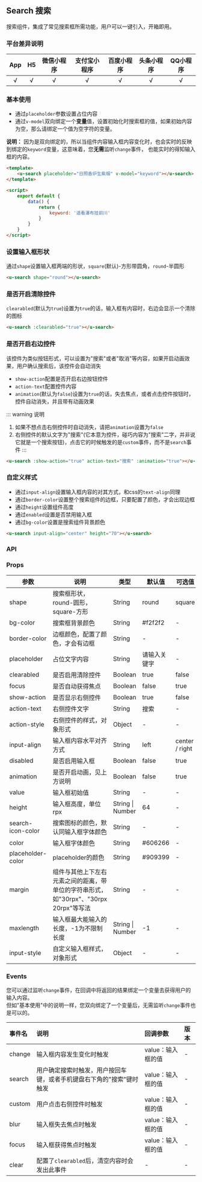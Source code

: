 ## Search 搜索

<demo-model url="/pages/componentsB/search/index"></demo-model>

<custom-block text="由于右侧的演示是通过iframe引入的，缺少移动端的@touchstart事件，故清除控件无效，请在右上角的“演示”中用手机扫码查看效果。"></custom-block>

搜索组件，集成了常见搜索框所需功能，用户可以一键引入，开箱即用。

### 平台差异说明

|App|H5|微信小程序|支付宝小程序|百度小程序|头条小程序|QQ小程序|
|:-:|:-:|:-:|:-:|:-:|:-:|:-:|
|√|√|√|√|√|√|√|

### 基本使用

- 通过`placeholder`参数设置占位内容
- 通过`v-model`双向绑定一个**变量**值，设置初始化时搜索框的值，如果初始内容为空，那么请绑定一个值为空字符的变量。

**说明：** 因为是双向绑定的，所以当组件内容输入框内容变化时，也会实时的反映到绑定的`keyword`变量，这意味着，您**无需**监听`change`事件，
也能实时的得知输入框的内容。

```html
<template>
	<u-search placeholder="日照香炉生紫烟" v-model="keyword"></u-search>
</template>

<script>
	export default {
		data() {
			return {
				keyword: '遥看瀑布挂前川'
			}
		}
	}
</script>
```

### 设置输入框形状

通过`shape`设置输入框两端的形状，`square`(默认)-方形带圆角，`round`-半圆形

```html
<u-search shape="round"></u-search>
```

### 是否开启清除控件

`clearabled`(默认为`true`)设置为`true`的话，输入框有内容时，右边会显示一个清除的图标

```html
<u-search :clearabled="true"></u-search>
```

### 是否开启右边控件

该控件为类似按钮形式，可以设置为"搜索"或者"取消"等内容，如果开启动画效果，用户确认搜索后，该控件会自动消失

- `show-action`配置是否开启右边按钮控件
- `action-text`配置控件内容
- `animation`(默认为`false`)设置为`true`的话，失去焦点，或者点击控件按钮时，控件自动消失，并且带有动画效果

::: warning 说明
1. 如果不想点击右侧控件时自动消失，请把`animation`设置为`false`
2. 右侧控件的默认文字为"搜索"(它本意为控件，碰巧内容为"搜索"二字，并非说它就是一个搜索按钮)，点击它的时候触发的是`custom`事件，而不是`search`事件
:::

```html
<u-search :show-action="true" action-text="搜索" :animation="true"></u-search>
```

### 自定义样式

- 通过`input-align`设置输入框内容的对其方式，和css的`text-align`同理
- 通过`border-color`设置整个搜索组件的边框，只要配置了颜色，才会出现边框
- 通过`height`设置组件高度
- 通过`enabled`设置是否禁用输入框
- 通过`bg-color`设置是搜索组件背景颜色

```html
<u-search input-align="center" height="70"></u-search>
```

### API

### Props

| 参数          | 说明            | 类型            | 默认值             |  可选值   |
|-------------  |---------------- |---------------|------------------ |-------- |
| shape | 搜索框形状，round-圆形，square-方形 | String | round | square |
| bg-color | 搜索框背景颜色  | String | #f2f2f2 | - |
| border-color | 边框颜色，配置了颜色，才会有边框  | String | - | - |
| placeholder | 占位文字内容 | String | 请输入关键字 | - |
| clearabled | 是否启用清除控件 | Boolean | true | false |
| focus | 是否自动获得焦点 | Boolean | false | true |
| show-action | 是否显示右侧控件 | Boolean | true | false |
| action-text | 右侧控件文字 | String | 搜索 | - |
| action-style | 右侧控件的样式，对象形式 | Object | - | - |
| input-align | 输入框内容水平对齐方式 | String | left | center / right |
| disabled | 是否启用输入框 | Boolean | false | true |
| animation | 是否开启动画，见上方说明 | Boolean | false | true |
| value | 输入框初始值 | String | - | - |
| height | 输入框高度，单位rpx | String \| Number | 64 | - |
| search-icon-color | 搜索图标的颜色，默认同输入框字体颜色 | String | - | - |
| color | 输入框字体颜色 | String | #606266 | - |
| placeholder-color | placeholder的颜色 | String | #909399 | - |
| margin | 组件与其他上下左右元素之间的距离，带单位的字符串形式，如"30rpx"、"30rpx 20rpx"等写法 | String | - | - |
| maxlength | 输入框最大能输入的长度，-1为不限制长度 | String \| Number | -1 | - |
| input-style | 自定义输入框样式，对象形式 | Object | - | - |


### Events

您可以通过监听`change`事件，在回调中将返回的结果绑定一个变量去获得用户的输入内容。  
但如"基本使用"中的说明一样，您双向绑定了一个变量后，无需监听`change`事件也是可以的。

| 事件名 | 说明 | 回调参数 | 版本 |
| :- | :- | :- | :- |
| change | 输入框内容发生变化时触发 | value：输入框的值 | - |
| search | 用户确定搜索时触发，用户按回车键，或者手机键盘右下角的"搜索"键时触发 | value：输入框的值 | - |
| custom | 用户点击右侧控件时触发 | value：输入框的值 | - |
| blur | 输入框失去焦点时触发 | value：输入框的值 | - |
| focus | 输入框获得焦点时触发 | value：输入框的值 | - |
| clear | 配置了`clearabled`后，清空内容时会发出此事件 | - | - |


<style scoped>
h3[id=props] + table thead tr th:nth-child(2){
	width: 35%;
}
</style>